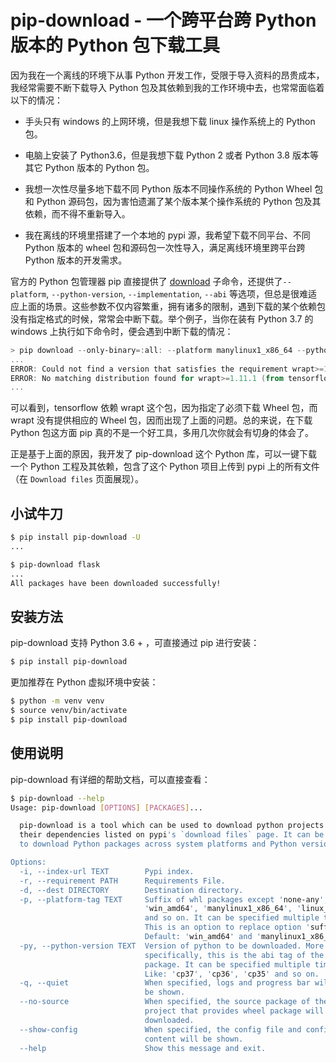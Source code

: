 # pip-download - 一个跨平台跨 Python 版本的 Python 包下载工具

因为我在一个离线的环境下从事 Python 开发工作，受限于导入资料的昂贵成本，我经常需要不断下载导入 Python 包及其依赖到我的工作环境中去，也常常面临着以下的情况：

- 手头只有 windows 的上网环境，但是我想下载 linux 操作系统上的 Python 包。

- 电脑上安装了 Python3.6，但是我想下载 Python 2 或者 Python 3.8 版本等其它 Python 版本的  Python 包。
- 我想一次性尽量多地下载不同 Python 版本不同操作系统的 Python Wheel 包和 Python 源码包，因为害怕遗漏了某个版本某个操作系统的 Python 包及其依赖，而不得不重新导入。
- 我在离线的环境里搭建了一个本地的 pypi 源，我希望下载不同平台、不同 Python 版本的 wheel 包和源码包一次性导入，满足离线环境里跨平台跨 Python 版本的开发需求。

官方的 Python 包管理器 pip 直接提供了 [download](https://pip.pypa.io/en/stable/reference/pip_download/) 子命令，还提供了`--platform`, `--python-version`, `--implementation`, `--abi` 等选项，但总是很难适应上面的场景。这些参数不仅内容繁重，拥有诸多的限制，遇到下载的某个依赖包没有指定格式的时候，常常会中断下载。举个例子，当你在装有 Python 3.7 的 windows 上执行如下命令时，便会遇到中断下载的情况：

```powershell
> pip download --only-binary=:all: --platform manylinux1_x86_64 --python-version 36 --implementation cp --abi cp36m  tensorflow==1.14.0
...
ERROR: Could not find a version that satisfies the requirement wrapt>=1.11.1 (from tensorflow==1.14.0) (from versions: none)
ERROR: No matching distribution found for wrapt>=1.11.1 (from tensorflow==1.14.0)
...
```

可以看到，tensorflow 依赖 wrapt 这个包，因为指定了必须下载 Wheel 包，而 wrapt 没有提供相应的 Wheel 包，因而出现了上面的问题。总的来说，在下载 Python 包这方面 pip 真的不是一个好工具，多用几次你就会有切身的体会了。

正是基于上面的原因，我开发了 pip-download 这个 Python 库，可以一键下载一个 Python 工程及其依赖，包含了这个 Python 项目上传到 pypi 上的所有文件（在 `Download files` 页面展现）。

## 小试牛刀

```bash
$ pip install pip-download -U
...

$ pip-download flask
...
All packages have been downloaded successfully!
```

## 安装方法

pip-download 支持 Python 3.6 + ，可直接通过 pip 进行安装：

```bash
$ pip install pip-download
```

更加推荐在 Python 虚拟环境中安装：

```bash
$ python -m venv venv
$ source venv/bin/activate
$ pip install pip-download
```

## 使用说明

pip-download 有详细的帮助文档，可以直接查看：

```bash
$ pip-download --help
Usage: pip-download [OPTIONS] [PACKAGES]...

  pip-download is a tool which can be used to download python projects and
  their dependencies listed on pypi's `download files` page. It can be used
  to download Python packages across system platforms and Python versions.

Options:
  -i, --index-url TEXT        Pypi index.
  -r, --requirement PATH      Requirements File.
  -d, --dest DIRECTORY        Destination directory.
  -p, --platform-tag TEXT     Suffix of whl packages except 'none-any', like
                              'win_amd64', 'manylinux1_x86_64', 'linux_i386'
                              and so on. It can be specified multiple times.
                              This is an option to replace option 'suffix'.
                              Default: 'win_amd64' and 'manylinux1_x86_64'.
  -py, --python-version TEXT  Version of python to be downloaded. More
                              specifically, this is the abi tag of the Python
                              package. It can be specified multiple times.
                              Like: 'cp37', 'cp36', 'cp35' and so on.
  -q, --quiet                 When specified, logs and progress bar will not
                              be shown.
  --no-source                 When specified, the source package of the
                              project that provides wheel package will not be
                              downloaded.
  --show-config               When specified, the config file and config
                              content will be shown.
  --help                      Show this message and exit.

```

